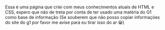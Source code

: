 Essa é uma página que criei com meus conhecimentos
atuais de HTML e CSS, espero que não de treta por
conta de ter usado uma matéria do G1 como base de 
informação (Se souberem que não posso copiar 
informações do site do g1 por favor me avise para 
eu tirar isso do ar 😀)